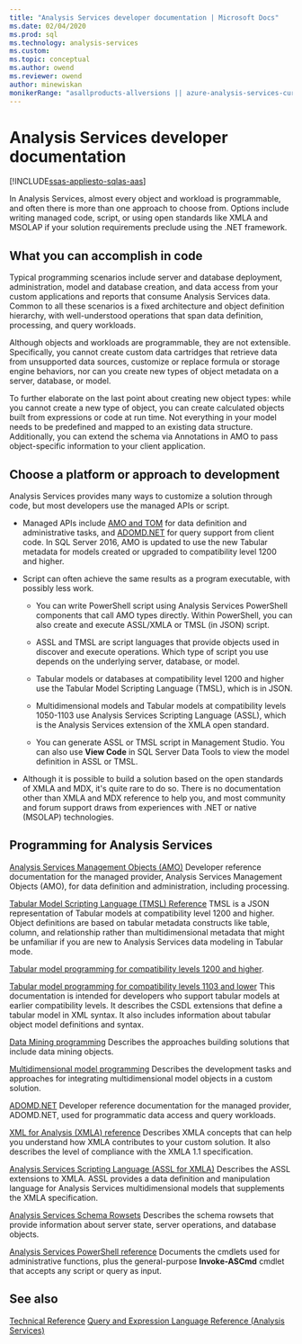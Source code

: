 ```yaml
---
title: "Analysis Services developer documentation | Microsoft Docs"
ms.date: 02/04/2020
ms.prod: sql
ms.technology: analysis-services
ms.custom:
ms.topic: conceptual
ms.author: owend
ms.reviewer: owend
author: minewiskan
monikerRange: "asallproducts-allversions || azure-analysis-services-current || >= sql-analysis-services-2016"
---
```

# Analysis Services developer documentation

[!INCLUDE[ssas-appliesto-sqlas-aas](../includes/ssas-appliesto-sqlas-aas.md)]

In Analysis Services, almost every object and workload is programmable, and often there is more than one approach to choose from.  Options include writing managed code, script, or using open standards like XMLA and MSOLAP if your solution requirements preclude using the .NET framework.

## What you can accomplish in code

Typical programming scenarios include server and database deployment, administration, model and database creation, and data access from your custom applications and reports that consume Analysis Services data. Common to all these scenarios is a fixed architecture and object definition hierarchy, with well-understood operations that span data definition, processing, and query workloads.

Although objects and workloads are programmable, they are not extensible. Specifically, you cannot create custom data cartridges that retrieve data from unsupported data sources, customize or replace formula or storage engine behaviors, nor can you create new types of object metadata on a server, database, or model.

To further elaborate on the last point about creating new object types: while you cannot create a new type of object, you can create calculated objects built from expressions or code at run time. Not everything in your model needs to be predefined and mapped to an existing data structure. Additionally, you can extend the schema via Annotations in AMO to pass object-specific information to your client application.

## Choose a platform or approach to development

Analysis Services provides many ways to customize a solution through code, but most developers use the managed APIs or script.

- Managed APIs include [AMO and TOM](https://msdn.microsoft.com/library/mt436122.aspx) for data definition and administrative tasks, and [ADOMD.NET](https://msdn.microsoft.com/library/mt465769.aspx) for query support from client code. In SQL Server 2016, AMO is updated to use the new Tabular metadata for models created or upgraded to compatibility level 1200 and higher.

- Script can often achieve the same results as a program executable, with possibly less work.

  - You can write PowerShell script using Analysis Services PowerShell components that call AMO types directly. Within PowerShell, you can also create and execute ASSL/XMLA or TMSL (in JSON) script.

  - ASSL and TMSL are script languages that provide  objects used in discover and execute operations. Which type of script you use depends on the underlying server, database, or model.

  - Tabular models or databases at compatibility level 1200 and higher use the Tabular Model Scripting Language (TMSL), which is in JSON.

  - Multidimensional models and Tabular models at compatibility levels 1050-1103 use Analysis Services Scripting Language (ASSL), which is the Analysis Services extension of the XMLA open standard.

  - You can generate ASSL or TMSL script in Management Studio. You can also use **View Code** in SQL Server Data Tools to view the model definition in ASSL or TMSL.

- Although it is possible to build a solution based on the open standards of XMLA and MDX, it's quite rare to do so. There is no documentation other than XMLA and MDX reference to help you, and most community and forum support draws from experiences with .NET or native (MSOLAP) technologies.

## Programming for Analysis Services

[Analysis Services Management Objects (AMO)](https://docs.microsoft.com/analysis-services/amo/developing-with-analysis-management-objects-amo)
Developer reference documentation for the managed provider, Analysis Services Management Objects (AMO), for data definition and administration, including processing.

[Tabular Model Scripting Language &#40;TMSL&#41; Reference](https://docs.microsoft.com/analysis-services/tmsl/tabular-model-scripting-language-tmsl-reference)
TMSL is a JSON representation of Tabular models at compatibility level 1200 and higher. Object definitions are based on tabular metadata constructs like table, column, and relationship rather than multidimensional metadata that might be unfamiliar if you are new to Analysis Services data modeling in Tabular mode.

[Tabular model programming for compatibility levels 1200 and higher](../analysis-services/tabular-model-programming-compatibility-level-1200/tabular-model-programming-for-compatibility-level-1200.md).

[Tabular model programming for compatibility levels 1103 and lower](../analysis-services/tabular-models/tabular-model-programming-for-compatibility-levels-1050-through-1103.md)
This documentation is intended for developers who support tabular models at earlier compatibility levels. It describes the CSDL extensions that define a tabular model in XML syntax. It also includes information about  tabular object model definitions and syntax.

[Data Mining programming](../analysis-services/data-mining/data-mining-programming.md)
Describes the approaches building solutions that include data mining objects.

[Multidimensional model programming](../analysis-services/multidimensional-models/multidimensional-model-programming.md)
Describes the development tasks and approaches for integrating multidimensional model objects in a custom solution.

[ADOMD.NET](adomd/developing-with-adomd-net.md)
Developer reference documentation for the managed provider, ADOMD.NET, used for programmatic data access and query workloads.

[XML for Analysis  &#40;XMLA&#41; reference](https://docs.microsoft.com/analysis-services/xmla/xml-for-analysis-xmla-reference)
Describes XMLA concepts that can help you understand how XMLA contributes to your custom solution. It also describes the level of compliance with the XMLA 1.1 specification.

[Analysis Services Scripting Language &#40;ASSL for XMLA&#41;](https://docs.microsoft.com/analysis-services/assl/analysis-services-scripting-language-assl-for-xmla)
Describes the ASSL extensions to XMLA. ASSL provides a data definition and manipulation language for Analysis Services multidimensional models that supplements the XMLA specification.

[Analysis Services Schema Rowsets](https://docs.microsoft.com/analysis-services/instances/analysis-services-schema-rowsets)
Describes the schema rowsets that provide information about server state, server operations, and database objects.

[Analysis Services PowerShell reference](../analysis-services/powershell/analysis-services-powershell-reference.md)
Documents the cmdlets used for administrative functions, plus the general-purpose **Invoke-ASCmd** cmdlet that accepts any script or query as input.

## See also
[Technical Reference](../analysis-services/powershell/analysis-services-powershell-reference.md)
[Query and Expression Language Reference &#40;Analysis Services&#41;](https://msdn.microsoft.com/library/gg492188.aspx)
